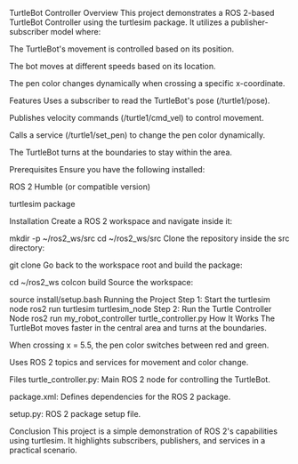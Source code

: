 TurtleBot Controller
Overview
This project demonstrates a ROS 2-based TurtleBot Controller using the turtlesim package. It utilizes a publisher-subscriber model where:

The TurtleBot's movement is controlled based on its position.

The bot moves at different speeds based on its location.

The pen color changes dynamically when crossing a specific x-coordinate.

Features
Uses a subscriber to read the TurtleBot's pose (/turtle1/pose).

Publishes velocity commands (/turtle1/cmd_vel) to control movement.

Calls a service (/turtle1/set_pen) to change the pen color dynamically.

The TurtleBot turns at the boundaries to stay within the area.

Prerequisites
Ensure you have the following installed:

ROS 2 Humble (or compatible version)

turtlesim package

Installation
Create a ROS 2 workspace and navigate inside it:

mkdir -p ~/ros2_ws/src
cd ~/ros2_ws/src
Clone the repository inside the src directory:

git clone <your-repo-url>
Go back to the workspace root and build the package:

cd ~/ros2_ws
colcon build
Source the workspace:

source install/setup.bash
Running the Project
Step 1: Start the turtlesim node
ros2 run turtlesim turtlesim_node
Step 2: Run the Turtle Controller Node
ros2 run my_robot_controller turtle_controller.py
How It Works
The TurtleBot moves faster in the central area and turns at the boundaries.

When crossing x = 5.5, the pen color switches between red and green.

Uses ROS 2 topics and services for movement and color change.

Files
turtle_controller.py: Main ROS 2 node for controlling the TurtleBot.

package.xml: Defines dependencies for the ROS 2 package.

setup.py: ROS 2 package setup file.

Conclusion
This project is a simple demonstration of ROS 2's capabilities using turtlesim. It highlights subscribers, publishers, and services in a practical scenario.
